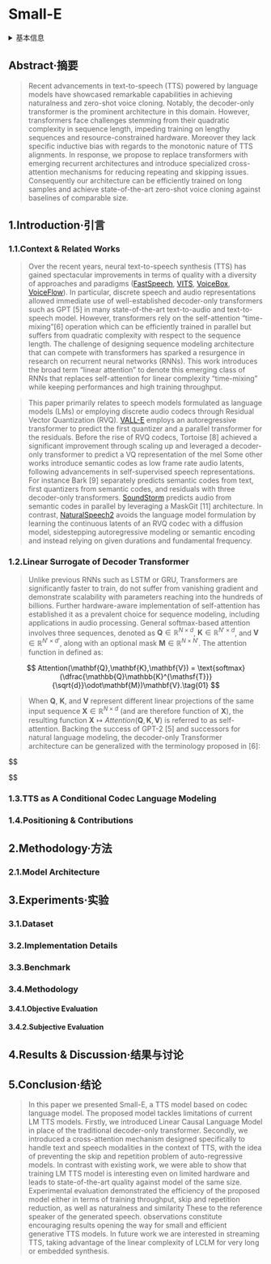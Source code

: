 # Small-E

<details>
<summary>基本信息</summary>

- 标题: Small-E: Small Language Model with Linear Attention for Efficient Speech Synthesis
- 作者:
  - 01 [Théodor Lemerle](../../Authors/Théodor_Lemerle.md)
  - 02 [Nicolas Obin](../../Authors/Nicolas_Obin.md)
  - 03 [Axel Roebel](../../Authors/Axel_Roebel.md)
- 机构:
  - [索邦大学](../../Institutions/SorbonneU_法国索邦大学.md)
- 时间:
  - 预印时间: 2024.06.06 ArXiv v1
  - 更新笔记: 2024.06.10
- 发表:
  - [InterSpeech](../../Publications/InterSpeech.md) 
- 链接:
  - [ArXiv](https://arxiv.org/abs/2406.04467)
  - [DOI]()
  - [Github]()
  - [Demo]()
- 标签:
  - [语言模型](../../Tags/LanguageModel.md)
  - [语音合成](../../Tags/SpeechSynthesis.md)
  - [零样本](../../Tags/Zero-Shot.md)
- 页数: 5
- 引用: 34
- 被引: 0

</details>

## Abstract·摘要

> Recent advancements in text-to-speech (TTS) powered by language models have showcased remarkable capabilities in achieving naturalness and zero-shot voice cloning.
> Notably, the decoder-only transformer is the prominent architecture in this domain.
> However, transformers face challenges stemming from their quadratic complexity in sequence length, impeding training on lengthy sequences and resource-constrained hardware.
> Moreover they lack specific inductive bias with regards to the monotonic nature of TTS alignments.
> In response, we propose to replace transformers with emerging recurrent architectures and introduce specialized cross-attention mechanisms for reducing repeating and skipping issues.
> Consequently our architecture can be efficiently trained on long samples and achieve state-of-the-art zero-shot voice cloning against baselines of comparable size.

## 1.Introduction·引言

### 1.1.Context & Related Works

> Over the recent years, neural text-to-speech synthesis (TTS) has gained spectacular improvements in terms of quality with a diversity of approaches and paradigms ([FastSpeech](../../Models/TTS2_Acoustic/2019.05.22_FastSpeech.md), [VITS](../../Models/E2E/2021.06.11_VITS.md), [VoiceBox](../../Models/Speech_LLM/2023.06.23_VoiceBox.md), [VoiceFlow](../Flow/2023.09.10_VoiceFlow.md)).
> In particular, discrete speech and audio representations allowed immediate use of well-established decoder-only transformers such as GPT [5] in many state-of-the-art text-to-audio and text-to-speech model.
> However, transformers rely on the self-attention “time-mixing”[6] operation which can be efficiently trained in parallel but suffers from quadratic complexity with respect to the sequence length.
> The challenge of designing sequence modeling architecture that can compete with transformers has sparked a resurgence in research on recurrent neural networks (RNNs).
> This work introduces the broad term “linear attention” to denote this emerging class of RNNs that replaces self-attention for linear complexity “time-mixing” while keeping performances and high training throughput.

> This paper primarily relates to speech models formulated as language models (LMs) or employing discrete audio codecs through Residual Vector Quantization (RVQ).
> [VALL-E](../../Models/Speech_LLM/2023.01.05_VALL-E.md) employs an autoregressive transformer to predict the first quantizer and a parallel transformer for the residuals.
> Before the rise of RVQ codecs, Tortoise [8] achieved a significant improvement through scaling up and leveraged a decoder-only transformer to predict a VQ representation of the mel Some other works introduce semantic codes as low frame rate audio latents, following advancements in self-supervised speech representations.
> For instance Bark [9] separately predicts semantic codes from text, first quantizers from semantic codes, and residuals with three decoder-only transformers.
> [SoundStorm](../../Models/Speech_LLM/2023.05.16_SoundStorm.md) predicts audio from semantic codes in parallel by leveraging a MaskGit [11] architecture.
> In contrast, [NaturalSpeech2](../../Models/Diffusion/2023.04.18_NaturalSpeech2.md) avoids the language model formulation by learning the continuous latents of an RVQ codec with a diffusion model, sidestepping autoregressive modeling or semantic encoding and instead relying on given durations and fundamental frequency.

### 1.2.Linear Surrogate of Decoder Transformer

> Unlike previous RNNs such as LSTM or GRU, Transformers are significantly faster to train, do not suffer from vanishing gradient and demonstrate scalability with parameters reaching into the hundreds of billions.
> Further hardware-aware implementation of self-attention has established it as a prevalent choice for sequence modeling, including applications in audio processing.
> General softmax-based attention involves three sequences, denoted as $\mathbf{Q}\in \mathbb{R}^{N\times d}$, $\mathbf{K}\in \mathbb{R}^{N'\times d}$, and $\mathbf{V}\in \mathbb{R}^{N'\times d'}$, along with an optional mask $\mathbf{M}\in \mathbb{R}^{N\times N'}$.
> The attention function in defined as:

$$
  Attention(\mathbf{Q},\mathbf{K},\mathbf{V}) = \text{softmax}(\dfrac{\mathbb{Q}\mathbb{K}^{\mathsf{T}}}{\sqrt{d}}\odot\mathbf{M})\mathbf{V}.\tag{01}
$$

> When $\mathbf{Q}$, $\mathbf{K}$, and $\mathbf{V}$ represent different linear projections of the same input sequence $\mathbf{X}\in \mathbb{R}^{N\times d}$ (and are therefore function of $\mathbf{X}$), the resulting function $\mathbf{X}\mapsto Attention(\mathbf{Q},\mathbf{K},\mathbf{V})$ is referred to as self-attention.
> Backing the success of GPT-2 [5] and successors for natural language modeling, the decoder-only Transformer architecture can be generalized with the terminology proposed in [6]:

$$

$$



### 1.3.TTS as A Conditional Codec Language Modeling

### 1.4.Positioning & Contributions

## 2.Methodology·方法

### 2.1.Model Architecture

## 3.Experiments·实验

### 3.1.Dataset

### 3.2.Implementation Details

### 3.3.Benchmark

### 3.4.Methodology

#### 3.4.1.Objective Evaluation

#### 3.4.2.Subjective Evaluation

## 4.Results & Discussion·结果与讨论

## 5.Conclusion·结论

> In this paper we presented Small-E, a TTS model based on codec language model.
> The proposed model tackles limitations of current LM TTS models.
> Firstly, we introduced Linear Causal Language Model in place of the traditional decoder-only transformer.
> Secondly, we introduced a cross-attention mechanism designed specifically to handle text and speech modalities in the context of TTS, with the idea of preventing the skip and repetition problem of auto-regressive models.
> In contrast with existing work, we were able to show that training LM TTS model is interesting even on limited hardware and leads to state-of-the-art quality against model of the same size.
> Experimental evaluation demonstrated the efficiency of the proposed model either in terms of training throughput, skip and repetition reduction, as well as naturalness and similarity These to the reference speaker of the generated speech. observations constitute encouraging results opening the way for small and efficient generative TTS models.
> In future work we are interested in streaming TTS, taking advantage of the linear complexity of LCLM for very long or embedded synthesis.